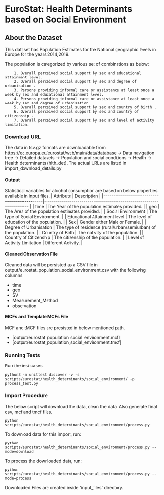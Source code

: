 # EuroStat: Health Determinants based on Social Environment


## About the Dataset
This dataset has Population Estimates for the National geographic levels in Europe for the years 2014,2019.

The population is categorized by various set of combinations as below:
        
        1. Overall perceived social support by sex and educational attainment level.
        2. Overall perceived social support by sex and degree of urbanisation .
        3. Persons providing informal care or assistance at least once a week by sex and educational attainment level.
        4. Persons providing informal care or assistance at least once a week by sex and degree of urbanisation.
        5. Overall perceived social support by sex and country of birth .
        6. Overall perceived social support by sex and country of citizenship .
        7. Overall perceived social support by sex and level of activity limitation.
        

### Download URL
The data in tsv.gz formats are downloadable from https://ec.europa.eu/eurostat/web/main/data/database -> Data navigation tree -> Detailed datasets -> Population and social conditions -> Health -> Health determinants (hlth_det).
The actual URLs are listed in import_download_details.py


#### Output
Statistical variables for alcohol consumption are based on below properties available in input files.
| Attribute                                     | Description                                                   	|
|-----------------------------------------------|----------------------------------------------------------------------	|
| time                          		| The Year of the population estimates provided.                	|
| geo                           		| The Area of the population estimates provided.            		|
| Social Environment  				| The type of Social Environment.                        		|
| Educational Attainment level      		| The level of education of the population.  				|
| Sex                   			| Gender either Male or Female.                         		|
| Degree of Urbanisation            		| The type of residence (rural/urban/semiurban) of the population.      |
| Country of Birth                  		| The nativity of the population.                   			|
| Country of Citizenship                	| The citizenship of the population.                			|
| Level of Activity Limitation               	| Different Activity.                                                   |


#### Cleaned Observation File
Cleaned data will be persisted as a CSV file in output/eurostat_population_social_environment.csv with the following columns.

- time
- geo
- SV
- Measurement_Method
- observation


#### MCFs and Template MCFs File
MCF and tMCF files are presisted in below mentioned path.
- [output/eurostat_population_social_environment.mcf]
- [output/eurostat_population_social_environment.tmcf]


### Running Tests

Run the test cases

`python3 -m unittest discover -v -s scripts/eurostat/health_determinants/social_environment/ -p process_test.py`


### Import Procedure

The below script will download the data, clean the data, Also generate final csv, mcf and tmcf files.

`python scripts/eurostat/health_determinants/social_environment/process.py`

To download data for this import, run:

`python scripts/eurostat/health_determinants/social_environment/process.py --mode=download`

To process the downloaded data, run:

`python scripts/eurostat/health_determinants/social_environment/process.py --mode=process`

Downloaded Files are created inside 'input_files' directory.